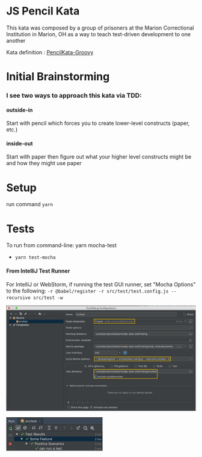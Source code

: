 
# JS Pencil Kata
This kata was composed by a group of prisoners at the Marion Correctional Institution in Marion, OH as a way to teach test-driven development to one another

Kata definition : [PencilKata-Groovy](https://github.com/mcsearchin/PencilKata-Groovy)

# Initial Brainstorming
### I see two ways to approach this kata via TDD:

#### outside-in
Start with pencil which forces you to create lower-level constructs (paper, etc.)
#### inside-out
Start with paper then figure out what your higher level constructs might be and how they might use paper

# Setup
run command `yarn`

# Tests

To run from command-line: yarn mocha-test
- `yarn test-mocha`

#### From IntelliJ Test Runner
For IntelliJ or WebStorm, if running the test GUI runner, set "Mocha Options" to the following: `-r @babel/register -r src/test/test.config.js --recursive src/test -w`

![example of running tests with mocha](https://github.com/dschinkel/nodejs-kata-scaffolding/raw/master/images/intellij-mocha-test-configuration.png)

![example of running tests with mocha](https://github.com/dschinkel/nodejs-kata-scaffolding/raw/master/images/intellij-mocha-test-gui-run.png)